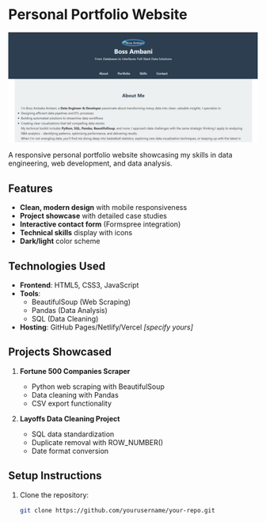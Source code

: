 # Personal Portfolio Website

![Website Preview](./screenshot.png)

A responsive personal portfolio website showcasing my skills in data engineering, web development, and data analysis.

## Features

- **Clean, modern design** with mobile responsiveness
- **Project showcase** with detailed case studies
- **Interactive contact form** (Formspree integration)
- **Technical skills** display with icons
- **Dark/light** color scheme

## Technologies Used

- **Frontend**: HTML5, CSS3, JavaScript
- **Tools**: 
  - BeautifulSoup (Web Scraping)
  - Pandas (Data Analysis)
  - SQL (Data Cleaning)
- **Hosting**: GitHub Pages/Netlify/Vercel *[specify yours]*

## Projects Showcased

1. **Fortune 500 Companies Scraper**
   - Python web scraping with BeautifulSoup
   - Data cleaning with Pandas
   - CSV export functionality

2. **Layoffs Data Cleaning Project**
   - SQL data standardization
   - Duplicate removal with ROW_NUMBER()
   - Date format conversion

## Setup Instructions

1. Clone the repository:
   ```bash
   git clone https://github.com/yourusername/your-repo.git
